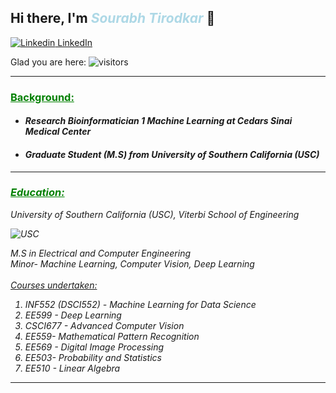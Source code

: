 ## Hi there, I'm <B><i><font color = lightblue>Sourabh Tirodkar</font></b></i> 👋


[![Linkedin](https://i.stack.imgur.com/gVE0j.png) LinkedIn](https://www.linkedin.com/in/sourabhtirodkar/)
&nbsp;

Glad you are here: ![visitors](https://visitor-badge.glitch.me/badge?page_id=SourabhTirodkar)
&nbsp;

------------------------
### <font color = green><u>Background:</font></u><i>
 * #### <i>Research Bioinformatician 1 Machine Learning at Cedars Sinai Medical Center
 * #### <i>Graduate Student (M.S) from University of Southern California (USC) </i>
--------------

### <font color = green><u>Education:</font></u></i>
University of Southern California (USC), Viterbi School of Engineering<br>

![USC]("download2.jpg")

M.S in Electrical and Computer Engineering<br>
Minor- Machine Learning, Computer Vision, Deep Learning<br>
<br>
<u>Courses undertaken:</u>
1. INF552 (DSCI552) - Machine Learning for Data Science
2. EE599 - Deep Learning
3. CSCI677 - Advanced Computer Vision
3. EE559- Mathematical Pattern Recognition
4. EE569 - Digital Image Processing
5. EE503- Probability and Statistics
6. EE510 - Linear Algebra
------


<!--
**SourabhTirodkar/SourabhTirodkar** is a ✨ _special_ ✨ repository because its `README.md` (this file) appears on your GitHub profile.
-->